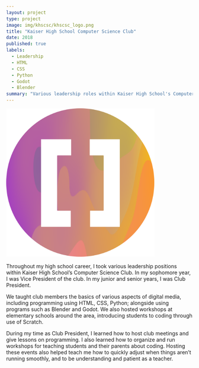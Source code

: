 ```yaml
---
layout: project
type: project
image: img/khscsc/khscsc_logo.png
title: "Kaiser High School Computer Science Club"
date: 2018
published: true
labels:
  - Leadership
  - HTML
  - CSS
  - Python
  - Godot
  - Blender
summary: "Various leadership roles within Kaiser High School's Computer Science Club"
---
```


<img width="400px" class="img-fluid" src="../img/khscsc/khscsc_logo.png">

Throughout my high school career, I took various leadership positions within Kaiser High School’s Computer Science Club. In my sophomore year, I was Vice President of the club. In my junior and senior years, I was Club President.

We taught club members the basics of various aspects of digital media, including programming using HTML, CSS, Python; alongside using programs such as Blender and Godot. We also hosted workshops at elementary schools around the area, introducing students to coding through use of Scratch.

During my time as Club President, I learned how to host club meetings and give lessons on programming. I also learned how to organize and run workshops for teaching students and their parents about coding. Hosting these events also helped teach me how to quickly adjust when things aren’t running smoothly, and to be understanding and patient as a teacher.